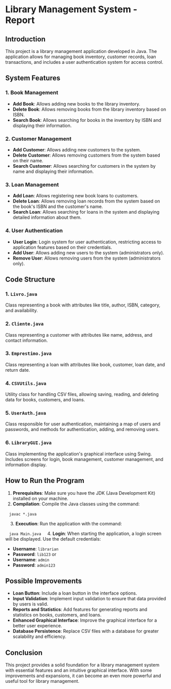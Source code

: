 # Library Management System - Report

## Introduction

This project is a library management application developed in Java. The application allows for managing book inventory, customer records, loan transactions, and includes a user authentication system for access control.

## System Features

### 1. Book Management
- **Add Book**: Allows adding new books to the library inventory.
- **Delete Book**: Allows removing books from the library inventory based on ISBN.
- **Search Book**: Allows searching for books in the inventory by ISBN and displaying their information.

### 2. Customer Management
- **Add Customer**: Allows adding new customers to the system.
- **Delete Customer**: Allows removing customers from the system based on their name.
- **Search Customer**: Allows searching for customers in the system by name and displaying their information.

### 3. Loan Management
- **Add Loan**: Allows registering new book loans to customers.
- **Delete Loan**: Allows removing loan records from the system based on the book's ISBN and the customer's name.
- **Search Loan**: Allows searching for loans in the system and displaying detailed information about them.

### 4. User Authentication
- **User Login**: Login system for user authentication, restricting access to application features based on their credentials.
- **Add User**: Allows adding new users to the system (administrators only).
- **Remove User**: Allows removing users from the system (administrators only).

## Code Structure

### 1. `Livro.java`
Class representing a book with attributes like title, author, ISBN, category, and availability.

### 2. `Cliente.java`
Class representing a customer with attributes like name, address, and contact information.

### 3. `Emprestimo.java`
Class representing a loan with attributes like book, customer, loan date, and return date.

### 4. `CSVUtils.java`
Utility class for handling CSV files, allowing saving, reading, and deleting data for books, customers, and loans.

### 5. `UserAuth.java`
Class responsible for user authentication, maintaining a map of users and passwords, and methods for authentication, adding, and removing users.

### 6. `LibraryGUI.java`
Class implementing the application's graphical interface using Swing. Includes screens for login, book management, customer management, and information display.

## How to Run the Program

1. **Prerequisites**: Make sure you have the JDK (Java Development Kit) installed on your machine.
2. **Compilation**: Compile the Java classes using the command:
   
   `javac *.java`
   
   
3. **Execution**: Run the application with the command:
   
   `java Main.java`
   
4. **Login**: When starting the application, a login screen will be displayed. Use the default credentials:
   - **Username**: `librarian`
   - **Password**: `lib123`
   or
   - **Username**: `admin`
   - **Password**: `admin123`

## Possible Improvements
- **Loan Button**: Include a loan button in the interface options.
- **Input Validation**: Implement input validation to ensure that data provided by users is valid.
- **Reports and Statistics**: Add features for generating reports and statistics on books, customers, and loans.
- **Enhanced Graphical Interface**: Improve the graphical interface for a better user experience.
- **Database Persistence**: Replace CSV files with a database for greater scalability and efficiency.

## Conclusion

This project provides a solid foundation for a library management system with essential features and an intuitive graphical interface. With some improvements and expansions, it can become an even more powerful and useful tool for library management.

